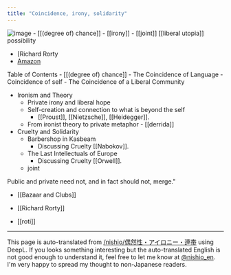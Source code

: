 ```yaml
---
title: "Coincidence, irony, solidarity"
---
```


![image](https://gyazo.com/6df600e936c4ebf10b0f3777ede4318c/thumb/1000)
    - [[(degree of) chance]] - [[irony]] - [[joint]] [[liberal utopia]] possibility
- [Richard Rorty
- [Amazon](https://amzn.to/49naP6A)

Table of Contents
    - [[(degree of) chance]]
    - The Coincidence of Language
    - Coincidence of self
    - The Coincidence of a Liberal Community
- Ironism and Theory
    - Private irony and liberal hope
    - Self-creation and connection to what is beyond the self
        - [[Proust]], [[Nietzsche]], [[Heidegger]].
    - From ironist theory to private metaphor
            - [[derrida]]
- Cruelty and Solidarity
    - Barbershop in Kasbeam
        - Discussing Cruelty [[Nabokov]].
    - The Last Intellectuals of Europe
        - Discussing Cruelty [[Orwell]].
    - joint



Public and private need not, and in fact should not, merge."

- [[Bazaar and Clubs]]


- [[Richard Rorty]]
- [[roti]]

---
This page is auto-translated from [/nishio/偶然性・アイロニー・連帯](https://scrapbox.io/nishio/偶然性・アイロニー・連帯) using DeepL. If you looks something interesting but the auto-translated English is not good enough to understand it, feel free to let me know at [@nishio_en](https://twitter.com/nishio_en). I'm very happy to spread my thought to non-Japanese readers.